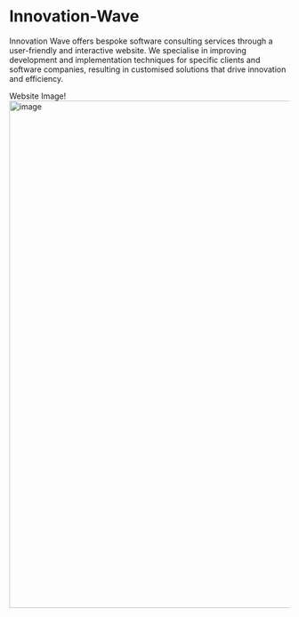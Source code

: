# Innovation-Wave
Innovation Wave offers bespoke software consulting services through a user-friendly and interactive website. We specialise in improving development and implementation techniques for specific clients and software companies, resulting in customised solutions that drive innovation and efficiency.

Website Image!
<img width="913" alt="image" src="https://github.com/rajputrr/Innovation-Wave/assets/110460414/48dcbf3a-6053-4f04-a45f-c82133d615ce">
